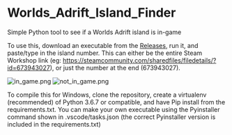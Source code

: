 # Worlds_Adrift_Island_Finder
Simple Python tool to see if a Worlds Adrift island is in-game

To use this, download an executable from the [Releases](https://github.com/wolfinabox/Worlds_Adrift_Island_Finder/releases), run it, and paste/type in the island number. This can either be the entire Steam Workshop link (eg: https://steamcommunity.com/sharedfiles/filedetails/?id=673943027), or just the number at the end (673943027).

![in_game.png](https://i.imgur.com/NVwTuVc.png)
![not_in_game.png](https://i.imgur.com/5jVuO3I.png)

To compile this for Windows, clone the repository, create a virtualenv (recommended) of Python 3.6.7 or compatible, and have Pip install from the requirements.txt. You can make your own executable using the Pyinstaller command shown in .vscode/tasks.json (the correct Pyinstaller version is included in the requirements.txt)

